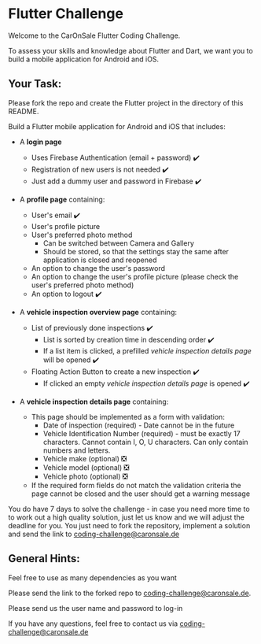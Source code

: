 # Flutter Challenge

Welcome to the CarOnSale Flutter Coding Challenge.

To assess your skills and knowledge about Flutter and Dart, we want you to build a mobile application for Android and iOS.

## Your Task:
Please fork the repo and create the Flutter project in the directory of this README.

Build a Flutter mobile application for Android and iOS that includes:
- A **login page**
  - Uses Firebase Authentication (email + password) ✔️
  - Registration of new users is not needed ✔️
  - Just add a dummy user and password in Firebase ✔️
- A **profile page** containing:
  - User's email ✔️
  - User's profile picture
  - User's preferred photo method
    - Can be switched between Camera and Gallery
    - Should be stored, so that the settings stay the same after application is closed and reopened
  - An option to change the user's password 
  - An option to change the user's profile picture (please check the user's preferred photo method)
  - An option to logout ✔️

- A **vehicle inspection overview page** containing:
  - List of previously done inspections ✔️
    - List is sorted by creation time in descending order ✔️
    - If a list item is clicked, a prefilled *vehicle inspection details page* will be opened ✔️
  - Floating Action Button to create a new inspection ✔️
    - If clicked an empty *vehicle inspection details page* is opened ✔️

- A **vehicle inspection details page** containing:
  - This page should be implemented as a form with validation:
    - Date of inspection (required) - Date cannot be in the future
    - Vehicle Identification Number (required) - must be exactly 17 characters. Cannot contain I, O, U characters. Can only contain numbers and letters.
    - Vehicle make (optional) ❎
    - Vehicle model (optional) ❎
    - Vehicle photo (optional) ❎
  - If the required form fields do not match the validation criteria the page cannot be closed and the user should get a warning message



You do have 7 days to solve the challenge - in case you need more time to to work out a high quality solution, just let us
know and we will adjust the deadline for you. You just need to fork the repository, implement a solution and send the link to coding-challenge@caronsale.de

## General Hints:
Feel free to use as many dependencies as you want



Please send the link to the forked repo to coding-challenge@caronsale.de.

Please send us the user name and password to log-in

If you have any questions, feel free to contact us via <coding-challenge@caronsale.de>
